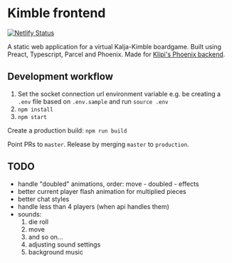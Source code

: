 # KimbIe frontend

[![Netlify Status](https://api.netlify.com/api/v1/badges/ee12766a-ab4d-4610-985b-1acdb8d9edb5/deploy-status)](https://app.netlify.com/sites/loving-ardinghelli-fa9c33/deploys)

A static web application for a virtual Kalja-Kimble boardgame. Built using Preact, Typescript, Parcel and Phoenix. Made for [Klipi's Phoenix backend](https://github.com/klipi/web_kimble).

## Development workflow

1. Set the socket connection url environment variable e.g. be creating a `.env` file based on `.env.sample` and run `source .env`
1. `npm install`
1. `npm start`

Create a production build: `npm run build`

Point PRs to `master`. Release by merging `master` to `production`.

## TODO

- handle "doubled" animations, order: move - doubled - effects
- better current player flash animation for multiplied pieces
- better chat styles
- handle less than 4 players (when api handles them)
- sounds:
  1. die roll
  1. move
  1. and so on...
  1. adjusting sound settings
  1. background music
